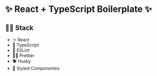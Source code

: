 # ✨ React + TypeScript Boilerplate ✨

## 👩‍💻 Stack

- ⚛ React
- 📘 TypeScript
- 📏 ESLint
- 🧙‍♂️ Prettier
- 🐕 Husky
- 💅 Styled Componentes